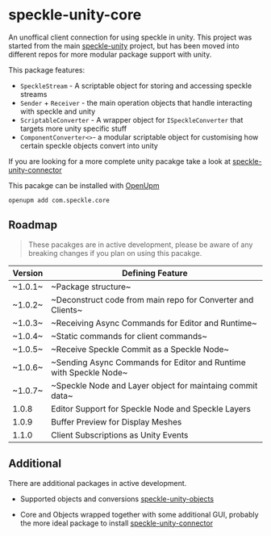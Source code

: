 # speckle-unity-core

An unoffical client connection for using speckle in unity. This project was started from the main [speckle-unity](https://github.com/specklesystems/speckle-unity) project, but has been moved into different repos for more modular package support with unity.    

This package features: 

- `SpeckleStream` - A scriptable object for storing and accessing speckle streams
- `Sender` + `Receiver` - the main operation objects that handle interacting with speckle and unity
- `ScriptableConverter` - A wrapper object for `ISpeckleConverter` that targets more unity specific stuff
- `ComponentConverter<>`- a modular scriptable object for customising how certain speckle objects convert into unity     
 

If you are looking for a more complete unity pacakge take a look at [speckle-unity-connector](https://github.com/sasakiassociates/speckle-unity-connector)
 
This pacakge can be installed with [OpenUpm](https://github.com/openupm/openupm-cli#installation) 

`openupm add com.speckle.core`

## Roadmap
>These pacakges are in active development, please be aware of any breaking changes if you plan on using this pacakge.

| Version | Defining Feature|
| ------- | -------------------------------------------------------------------------------- |
| ~1.0.1~   | ~Package structure~|
| ~1.0.2~   | ~Deconstruct code from main repo for Converter and Clients~|
| ~1.0.3~   | ~Receiving Async Commands for Editor and Runtime~|
| ~1.0.4~   | ~Static commands for client commands~|
| ~1.0.5~   | ~Receive Speckle Commit as a Speckle Node~ |
| ~1.0.6~   | ~Sending Async Commands for Editor and Runtime with Speckle Node~|
| ~1.0.7~   | ~Speckle Node and Layer object for maintaing commit data~ |
| 1.0.8     | Editor Support for Speckle Node and Speckle Layers|
| 1.0.9     | Buffer Preview for Display Meshes |
| 1.1.0     | Client Subscriptions as Unity Events |


## Additional 
There are additional packages in active development.

- Supported objects and conversions 
[speckle-unity-objects](https://github.com/sasakiassociates/speckle-unity-objects)

- Core and Objects wrapped together with some additional GUI, probably the more ideal package to install 
[speckle-unity-connector](https://github.com/sasakiassociates/speckle-unity-connector)

